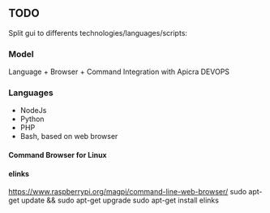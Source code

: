 ## TODO
 Split gui to differents technologies/languages/scripts:
 
 ### Model
 Language + Browser + Command Integration with Apicra DEVOPS
 
 ### Languages
 * NodeJs
 * Python
 * PHP
 * Bash, based on web browser
 
 
 #### Command Browser for Linux
 
 #### elinks
 https://www.raspberrypi.org/magpi/command-line-web-browser/
 sudo apt-get update && sudo apt-get upgrade
 sudo apt-get install elinks